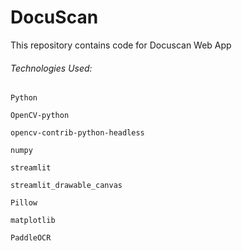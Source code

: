 # DocuScan

This repository contains code for Docuscan Web App

###### Technologies Used:

    Python

    OpenCV-python

    opencv-contrib-python-headless

    numpy

    streamlit

    streamlit_drawable_canvas

    Pillow

    matplotlib
    
    PaddleOCR
